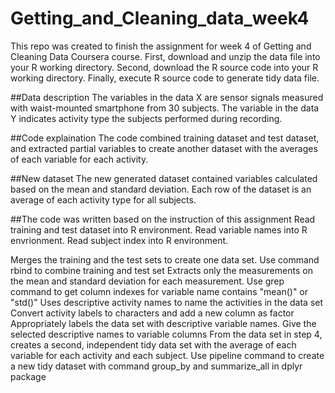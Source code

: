 # Getting_and_Cleaning_data_week4
This repo was created to finish the assignment for week 4 of Getting and Cleaning Data Coursera course.
First, download and unzip the data file into your R working directory.
Second, download the R source code into your R working directory.
Finally, execute R source code to generate tidy data file.

##Data description
The variables in the data X are sensor signals measured with waist-mounted smartphone from 30 subjects. The variable in the data Y indicates activity type the subjects performed during recording.

##Code explaination
The code combined training dataset and test dataset, and extracted partial variables to create another dataset with the averages of each variable for each activity.

##New dataset
The new generated dataset contained variables calculated based on the mean and standard deviation. Each row of the dataset is an average of each activity type for all subjects.

##The code was written based on the instruction of this assignment
Read training and test dataset into R environment. Read variable names into R envrionment. Read subject index into R environment.

Merges the training and the test sets to create one data set. Use command rbind to combine training and test set
Extracts only the measurements on the mean and standard deviation for each measurement. Use grep command to get column indexes for variable name contains "mean()" or "std()"
Uses descriptive activity names to name the activities in the data set Convert activity labels to characters and add a new column as factor
Appropriately labels the data set with descriptive variable names. Give the selected descriptive names to variable columns
From the data set in step 4, creates a second, independent tidy data set with the average of each variable for each activity and each subject. Use pipeline command to create a new tidy dataset with command group_by and summarize_all in dplyr package
